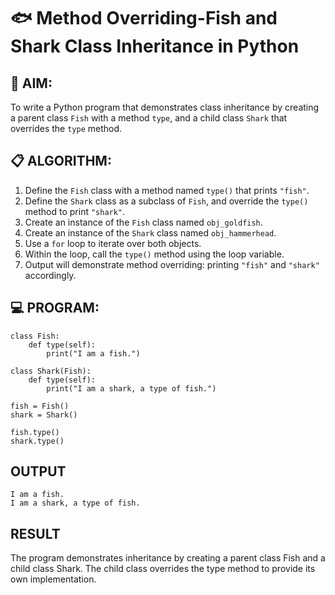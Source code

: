 # 🐟 Method Overriding-Fish and Shark Class Inheritance in Python

## 🧠 AIM:
To write a Python program that demonstrates class inheritance by creating a parent class `Fish` with a method `type`, and a child class `Shark` that overrides the `type` method.

## 📋 ALGORITHM:

1. Define the `Fish` class with a method named `type()` that prints `"fish"`.
2. Define the `Shark` class as a subclass of `Fish`, and override the `type()` method to print `"shark"`.
3. Create an instance of the `Fish` class named `obj_goldfish`.
4. Create an instance of the `Shark` class named `obj_hammerhead`.
5. Use a `for` loop to iterate over both objects.
6. Within the loop, call the `type()` method using the loop variable.
7. Output will demonstrate method overriding: printing `"fish"` and `"shark"` accordingly.

## 💻 PROGRAM:
```
class Fish:
    def type(self):
        print("I am a fish.")

class Shark(Fish):
    def type(self):
        print("I am a shark, a type of fish.")

fish = Fish()
shark = Shark()

fish.type()
shark.type()
```

## OUTPUT
```
I am a fish.
I am a shark, a type of fish.
```

## RESULT
The program demonstrates inheritance by creating a parent class Fish and a child class Shark. The child class overrides the type method to provide its own implementation.
